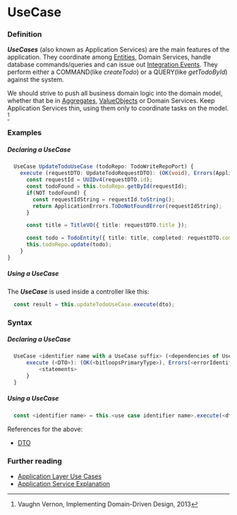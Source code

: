 # UseCase

### Definition
***UseCases*** (also known as Application Services) are the main features of the application. They coordinate among [Entities](https://bitloops.com/docs/bitloops-language/components/entity), Domain Services, handle database commands/queries and can issue out [Integration Events](https://bitloops.com/docs/bitloops-language/components/integration-event). They perform either a COMMAND(like *createTodo*) or a QUERY(like *getTodoById*) against the system.

We should strive to push all business domain logic into the domain model, whether that be in [Aggregates](https://bitloops.com/docs/bitloops-language/components/entity), [ValueObjects](https://bitloops.com/docs/bitloops-language/components/value-object) or
Domain Services. Keep Application Services thin, using them only to coordinate tasks on the model. [^VaughnVernon2013]

### Examples

##### Declaring a UseCase
```typescript
  UseCase UpdateTodoUseCase (todoRepo: TodoWriteRepoPort) {
    execute (requestDTO: UpdateTodoRequestDTO): (OK(void), Errors(ApplicationErrors.ToDoNotFoundError)) {
      const requestId = UUIDv4(requestDTO.id);
      const todoFound = this.todoRepo.getById(requestId);
      if(NOT todoFound) {
        const requestIdString = requestId.toString(); 
        return ApplicationErrors.ToDoNotFoundError(requestIdString);
      }

      const title = TitleVO({ title: requestDTO.title });

      const todo = TodoEntity({ title: title, completed: requestDTO.completed, id: requestId });
      this.todoRepo.update(todo);
    }
}
```

##### Using a UseCase
The ***UseCase*** is used inside a controller like this:
```typescript
  const result = this.updateTodoUseCase.execute(dto);
```

### Syntax

##### Declaring a UseCase
```typescript
  UseCase <identifier name with a UseCase suffix> (<dependencies of UseCase>) {
      execute (<DTO>): (OK(<bitloopsPrimaryType>), Errors(<errorIdentifier '|' errorIdentifier...>)) {
          <statements>
      }
  }
```
##### Using a UseCase
```typescript
  const <identifier name> = this.<use case identifier name>.execute(<dto identifier name>);
```
References for the above:
* [DTO](https://bitloops.com/docs/bitloops-language/components/dto)

### Further reading
* [Application Layer Use Cases](https://khalilstemmler.com/articles/enterprise-typescript-nodejs/application-layer-use-cases/)
* [Application Service Explanation](https://stackoverflow.com/questions/2268699/domain-driven-design-domain-service-application-service#:~:text=Application%20service%20is%20that%20layer,back%20there%20(or%20not).)

[^VaughnVernon2013]: Vaughn Vernon, Implementing Domain-Driven Design, 2013
